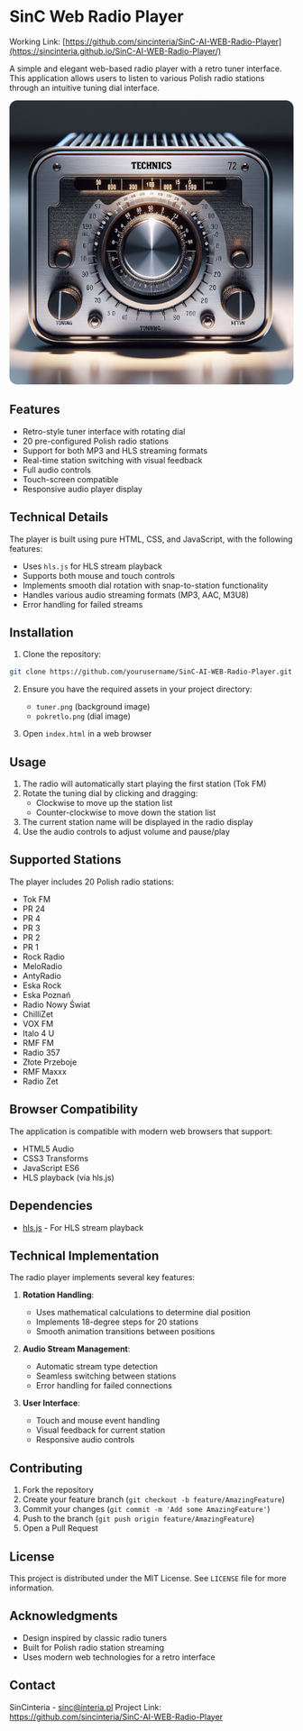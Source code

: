 # SinC Web Radio Player

Working Link: [https://github.com/sincinteria/SinC-AI-WEB-Radio-Player](https://sincinteria.github.io/SinC-AI-WEB-Radio-Player/)

A simple and elegant web-based radio player with a retro tuner interface. This application allows users to listen to various Polish radio stations through an intuitive tuning dial interface.

![Radio Player Interface](tuner.png)

## Features

- Retro-style tuner interface with rotating dial
- 20 pre-configured Polish radio stations
- Support for both MP3 and HLS streaming formats
- Real-time station switching with visual feedback
- Full audio controls
- Touch-screen compatible
- Responsive audio player display

## Technical Details

The player is built using pure HTML, CSS, and JavaScript, with the following features:

- Uses `hls.js` for HLS stream playback
- Supports both mouse and touch controls
- Implements smooth dial rotation with snap-to-station functionality
- Handles various audio streaming formats (MP3, AAC, M3U8)
- Error handling for failed streams

## Installation

1. Clone the repository:
```bash
git clone https://github.com/yourusername/SinC-AI-WEB-Radio-Player.git
```

2. Ensure you have the required assets in your project directory:
   - `tuner.png` (background image)
   - `pokretlo.png` (dial image)

3. Open `index.html` in a web browser

## Usage

1. The radio will automatically start playing the first station (Tok FM)
2. Rotate the tuning dial by clicking and dragging:
   - Clockwise to move up the station list
   - Counter-clockwise to move down the station list
3. The current station name will be displayed in the radio display
4. Use the audio controls to adjust volume and pause/play

## Supported Stations

The player includes 20 Polish radio stations:
- Tok FM
- PR 24
- PR 4
- PR 3
- PR 2
- PR 1
- Rock Radio
- MeloRadio
- AntyRadio
- Eska Rock
- Eska Poznań
- Radio Nowy Świat
- ChilliZet
- VOX FM
- Italo 4 U
- RMF FM
- Radio 357
- Złote Przeboje
- RMF Maxxx
- Radio Zet

## Browser Compatibility

The application is compatible with modern web browsers that support:
- HTML5 Audio
- CSS3 Transforms
- JavaScript ES6
- HLS playback (via hls.js)

## Dependencies

- [hls.js](https://github.com/video-dev/hls.js/) - For HLS stream playback

## Technical Implementation

The radio player implements several key features:

1. **Rotation Handling**:
   - Uses mathematical calculations to determine dial position
   - Implements 18-degree steps for 20 stations
   - Smooth animation transitions between positions

2. **Audio Stream Management**:
   - Automatic stream type detection
   - Seamless switching between stations
   - Error handling for failed connections

3. **User Interface**:
   - Touch and mouse event handling
   - Visual feedback for current station
   - Responsive audio controls

## Contributing

1. Fork the repository
2. Create your feature branch (`git checkout -b feature/AmazingFeature`)
3. Commit your changes (`git commit -m 'Add some AmazingFeature'`)
4. Push to the branch (`git push origin feature/AmazingFeature`)
5. Open a Pull Request

## License

This project is distributed under the MIT License. See `LICENSE` file for more information.

## Acknowledgments

- Design inspired by classic radio tuners
- Built for Polish radio station streaming
- Uses modern web technologies for a retro interface

## Contact

SinCinteria - sinc@interia.pl
Project Link: https://github.com/sincinteria/SinC-AI-WEB-Radio-Player
